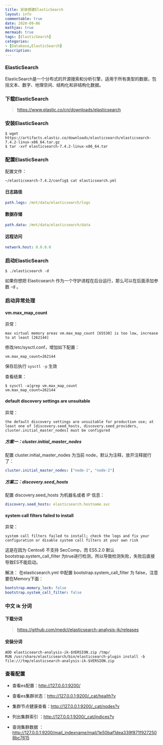 ```yaml
---
title: 安装搭建ElasticSearch
layout: info
commentable: true
date: 2020-09-06
mathjax: true
mermaid: true
tags: [ElasticSearch]
categories: 
- [Database,ElasticSearch]
description: 
---
```


### ElasticSearch

ElasticSearch是一个分布式的开源搜索和分析引擎，适用于所有类型的数据，包括文本、数字、地理空间、结构化和非结构化数据。

<!--more-->

### 下载ElasticSearch

> https://www.elastic.co/cn/downloads/elasticsearch

### 安装ElasticSearch

```
$ wget https://artifacts.elastic.co/downloads/elasticsearch/elasticsearch-7.4.2-linux-x86_64.tar.gz
$ tar -xvf elasticsearch-7.4.2-linux-x86_64.tar
```

### 配置ElasticSearch

配置文件：

```
~/elasticsearch-7.4.2/config$ cat elasticsearch.yml
```

#### 日志路径

```yaml
path.logs: /mnt/data/elasticsearch/logs
```

#### 数据存储

```yaml
path.data: /mnt/data/elasticsearch/data
```

#### 远程访问

```yaml
network.host: 0.0.0.0
```

### 启动ElasticSearch

```
$ ./elasticsearch -d
```

如果你想把 Elasticsearch 作为一个守护进程在后台运行，那么可以在后面添加参数 -d 。

### 启动异常处理

#### vm.max_map_count

异常：

```
max virtual memory areas vm.max_map_count [65530] is too low, increase to at least [262144]
```

修改/etc/sysctl.conf，增加如下配置：

```
vm.max_map_count=262144
```

保存后执行 `sysctl -p` 生效

查看结果：

```
$ sysctl -a|grep vm.max_map_count
vm.max_map_count=262144
```

#### default discovery settings are unsuitable

异常：

```
the default discovery settings are unsuitable for production use; at least one of [discovery.seed_hosts, discovery.seed_providers, cluster.initial_master_nodes] must be configured
```

##### 方案一：cluster.initial_master_nodes

配置 cluster.initial_master_nodes 为当前 node，默认为注释，放开注释就行了：

```yaml
cluster.initial_master_nodes: ["node-1", "node-2"]
```

##### 方案二：discovery.seed_hosts

配置 discovery.seed_hosts 为机器名或者 IP 信息：

```yaml
discovery.seed_hosts: elasticsearch.hostname.svc
```

#### system call filters failed to install

异常：

```
system call filters failed to install; check the logs and fix your configuration or disable system call filters at your own risk
```

这是在因为 Centos6 不支持 SecComp，而 ES5.2.0 默认 bootstrap.system_call_filter 为true进行检测，所以导致检测失败，失败后直接导致ES不能启动。

解决：
在elasticsearch.yml 中配置 bootstrap.system_call_filter 为 false，注意要在Memory下面：

```yaml
bootstrap.memory_lock: false
bootstrap.system_call_filter: false
```

### 中文 ik 分词

#### 下载分词

> https://github.com/medcl/elasticsearch-analysis-ik/releases

#### 安装分词

```
ADD elasticsearch-analysis-ik-$VERSION.zip /tmp/
RUN /usr/share/elasticsearch/bin/elasticsearch-plugin install -b file:///tmp/elasticsearch-analysis-ik-$VERSION.zip
```

### 查看配置

- 查看es配置：http://127.0.0.1:9200/ 

- 查看es集群状态：http://127.0.0.1:9200/_cat/health?v
- 集群节点健康查看：http://127.0.0.1:9200/_cat/nodes?v 
- 列出集群索引
  ：http://127.0.0.1:9200/_cat/indices?v  
- 查询集群数据
  ：http://127.0.0.1:9200/mail_indexname/mail/1e50baf1dea339f871f9272508bc7615

